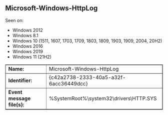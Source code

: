 ## Microsoft-Windows-HttpLog

Seen on:
* Windows 2012
* Windows 8.1
* Windows 10 (1511, 1607, 1703, 1709, 1803, 1809, 1903, 1909, 2004, 20H2)
* Windows 2016
* Windows 2019
* Windows 11 (21H2)

<table border="1" class="docutils">
  <tbody>
    <tr>
      <td><b>Name:</b></td>
      <td>Microsoft-Windows-HttpLog</td>
    </tr>
    <tr>
      <td><b>Identifier:</b></td>
      <td>{c42a2738-2333-40a5-a32f-6acc36449dcc}</td>
    </tr>
    <tr>
      <td><b>Event message file(s):</b></td>
      <td>%SystemRoot%\system32\drivers\HTTP.SYS</td>
    </tr>
  </tbody>
</table>

&nbsp;

